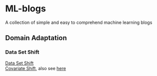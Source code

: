 # ML-blogs
A collection of simple and easy to comprehend machine learning blogs

## Domain Adaptation
### Data Set Shift
[Data Set Shift](https://towardsdatascience.com/understanding-dataset-shift-f2a5a262a766)\
[Covariate Shift](https://www.analyticsvidhya.com/blog/2017/07/covariate-shift-the-hidden-problem-of-real-world-data-science/#:~:text=4.%20Covariate%20Shift,and%20understand%20it.), also see [here](https://towardsdatascience.com/understanding-dataset-shift-f2a5a262a766#:~:text=Here%20are%20some,the%20same%20distribution.)
